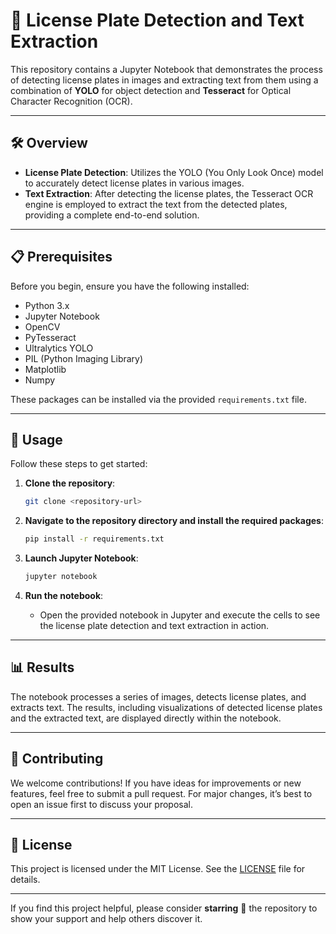 # 🚗 License Plate Detection and Text Extraction

This repository contains a Jupyter Notebook that demonstrates the process of detecting license plates in images and extracting text from them using a combination of **YOLO** for object detection and **Tesseract** for Optical Character Recognition (OCR).

---

## 🛠️ Overview

- **License Plate Detection**: Utilizes the YOLO (You Only Look Once) model to accurately detect license plates in various images.
- **Text Extraction**: After detecting the license plates, the Tesseract OCR engine is employed to extract the text from the detected plates, providing a complete end-to-end solution.

---

## 📋 Prerequisites

Before you begin, ensure you have the following installed:

- Python 3.x
- Jupyter Notebook
- OpenCV
- PyTesseract
- Ultralytics YOLO
- PIL (Python Imaging Library)
- Matplotlib
- Numpy

These packages can be installed via the provided `requirements.txt` file.

---

## 🚀 Usage

Follow these steps to get started:

1. **Clone the repository**:
   ```bash
   git clone <repository-url>
   ```

2. **Navigate to the repository directory and install the required packages**:
   ```bash
   pip install -r requirements.txt
   ```

3. **Launch Jupyter Notebook**:
   ```bash
   jupyter notebook
   ```

4. **Run the notebook**:
   - Open the provided notebook in Jupyter and execute the cells to see the license plate detection and text extraction in action.

---

## 📊 Results

The notebook processes a series of images, detects license plates, and extracts text. The results, including visualizations of detected license plates and the extracted text, are displayed directly within the notebook.

---

## 🤝 Contributing

We welcome contributions! If you have ideas for improvements or new features, feel free to submit a pull request. For major changes, it’s best to open an issue first to discuss your proposal.

---

## 📜 License

This project is licensed under the MIT License. See the [LICENSE](https://choosealicense.com/licenses/mit/) file for details.

---

If you find this project helpful, please consider **starring** 🌟 the repository to show your support and help others discover it.
